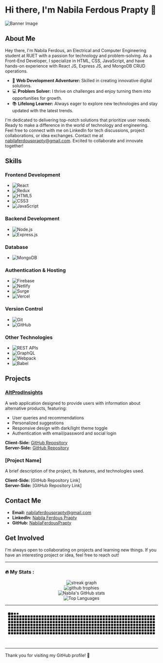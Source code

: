 # Hi there, I'm Nabila Ferdous Prapty 👋

![Banner Image](https://i.ibb.co/CP97V6n/Screenshot-2024-06-15-031730-removebg-preview.png)

## About Me

Hey there, I'm Nabila Ferdous, an Electrical and Computer Engineering student at RUET with a passion for technology and problem-solving. As a Front-End Developer, I specialize in HTML, CSS, JavaScript, and have hands-on experience with React JS, Express JS, and MongoDB CRUD operations.

- 🔭 **Web Development Adventurer:** Skilled in creating innovative digital solutions.
- 💻 **Problem Solver:** I thrive on challenges and enjoy turning them into opportunities for growth.
- 📚 **Lifelong Learner:** Always eager to explore new technologies and stay updated with the latest trends.

I'm dedicated to delivering top-notch solutions that prioritize user needs. Ready to make a difference in the world of technology and engineering. Feel free to connect with me on LinkedIn for tech discussions, project collaborations, or idea exchanges. Contact me at nabilaferdousprapty@gmail.com. Excited to collaborate and innovate together!

## Skills

### Frontend Development
- ![React](https://img.shields.io/badge/-React-61DAFB?logo=react&logoColor=white&style=flat)
- ![Redux](https://img.shields.io/badge/-Redux-764ABC?logo=redux&logoColor=white&style=flat)
- ![HTML5](https://img.shields.io/badge/-HTML5-E34F26?logo=html5&logoColor=white&style=flat)
- ![CSS3](https://img.shields.io/badge/-CSS3-1572B6?logo=css3&logoColor=white&style=flat)
- ![JavaScript](https://img.shields.io/badge/-JavaScript-F7DF1E?logo=javascript&logoColor=black&style=flat)

### Backend Development
- ![Node.js](https://img.shields.io/badge/-Node.js-339933?logo=nodedotjs&logoColor=white&style=flat)
- ![Express.js](https://img.shields.io/badge/-Express.js-000000?logo=express&logoColor=white&style=flat)

### Database
- ![MongoDB](https://img.shields.io/badge/-MongoDB-47A248?logo=mongodb&logoColor=white&style=flat)

### Authentication & Hosting
- ![Firebase](https://img.shields.io/badge/-Firebase-FFCA28?logo=firebase&logoColor=black&style=flat)
- ![Netlify](https://img.shields.io/badge/-Netlify-00C7B7?logo=netlify&logoColor=white&style=flat)
- ![Surge](https://img.shields.io/badge/-Surge-000000?logo=surge&logoColor=white&style=flat)
- ![Vercel](https://img.shields.io/badge/-Vercel-000000?logo=vercel&logoColor=white&style=flat)

### Version Control
- ![Git](https://img.shields.io/badge/-Git-F05032?logo=git&logoColor=white&style=flat)
- ![GitHub](https://img.shields.io/badge/-GitHub-181717?logo=github&logoColor=white&style=flat)

### Other Technologies
- ![REST APIs](https://img.shields.io/badge/-REST%20APIs-00599C?logo=api&logoColor=white&style=flat)
- ![GraphQL](https://img.shields.io/badge/-GraphQL-E10098?logo=graphql&logoColor=white&style=flat)
- ![Webpack](https://img.shields.io/badge/-Webpack-8DD6F9?logo=webpack&logoColor=black&style=flat)
- ![Babel](https://img.shields.io/badge/-Babel-F9DC3E?logo=babel&logoColor=black&style=flat)

## Projects

### [AltProdInsights](https://altprodinsights.web.app/)
A web application designed to provide users with information about alternative products, featuring:
- User queries and recommendations
- Personalized suggestions
- Responsive design with dark/light theme toggle
- Authentication with email/password and social login

**Client-Side:** [GitHub Repository](https://github.com/NabilaFerdousPrapty/Alt-Prod-Insights-Client)  
**Server-Side:** [GitHub Repository](https://github.com/NabilaFerdousPrapty/Alt-Prod-Insights-Server)

### [Project Name]
A brief description of the project, its features, and technologies used.

**Client-Side:** [GitHub Repository Link]  
**Server-Side:** [GitHub Repository Link]

## Contact Me

- **Email:** nabilaferdousprapty@gmail.com
- **LinkedIn:** [Nabila Ferdous Prapty](https://www.linkedin.com/in/nabila-ferdous-prapty/)
- **GitHub:** [NabilaFerdousPrapty](https://github.com/NabilaFerdousPrapty)

## Get Involved

I'm always open to collaborating on projects and learning new things. If you have an interesting project or idea, feel free to reach out!

---

<h3 align="left">🔥   My Stats :</h3>

<div align="center">
  <img src="https://github-readme-streak-stats.herokuapp.com/?user=NabilaFerdousPrapty&theme=dark&hide_border=false" height="220" alt="streak graph" />
</div>

<div align="center">
  <img src="https://github-profile-trophy.vercel.app/?username=NabilaFerdousPrapty&theme=darkhub&no-frame=true&margin-w=15" alt="github trophies" />
</div>

<div align="center">
  <img src="https://github-readme-stats.vercel.app/api?username=NabilaFerdousPrapty&show_icons=true&theme=radical" alt="Nabila's GitHub stats" />
</div>

<div align="center">
  <img src="https://github-readme-stats.vercel.app/api/top-langs/?username=NabilaFerdousPrapty&layout=compact&theme=radical" alt="Top Languages" />
</div>

---

<div align="center">
  <img src="https://raw.githubusercontent.com/NabilaFerdousPrapty/NabilaFerdousPrapty/output/snake.svg" alt="Snake animation" />
</div>

---

Thank you for visiting my GitHub profile! 🙌
